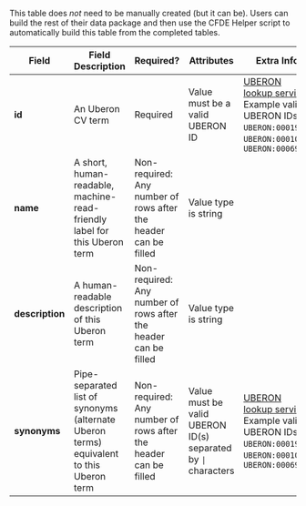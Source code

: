 This table does *not* need to be manually created (but it can be). Users can build the rest of their data package and then use the CFDE Helper script to automatically build this table from the completed tables. 

Field | Field Description | Required? |  Attributes | Extra Info 
------|-------------------|-----------|-------------|------------
**id** | An Uberon CV term | Required |  Value must be a valid UBERON ID | [UBERON lookup service](https://www.ebi.ac.uk/ols/ontologies/uberon) Example valid UBERON IDs: `UBERON:0001988`, `UBERON:0001052`, `UBERON:0006956`
**name** | A short, human-readable, machine-read-friendly label for this Uberon term| Non-required: Any number of rows after the header can be filled | Value type is string
**description** | A human-readable description of this Uberon term |  Non-required: Any number of rows after the header can be filled | Value type is string
**synonyms** | Pipe-separated list of synonyms (alternate Uberon terms) equivalent to this Uberon term | Non-required: Any number of rows after the header can be filled | Value must be valid UBERON ID(s) separated by `\|` characters | [UBERON lookup service](https://www.ebi.ac.uk/ols/ontologies/uberon) Example valid UBERON IDs: `UBERON:0001988`, `UBERON:0001052`, `UBERON:0006956`